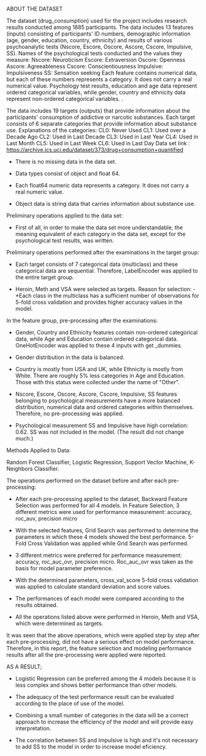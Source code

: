 ABOUT THE DATASET

The dataset (drug_consumption) used for the project includes research results conducted among 1885 participants. The data includes 13 features (inputs) consisting of participants' ID numbers, demographic information (age, gender, education, country, ethnicity) and results of various psychoanalytic tests (Nscore, Escore, Oscore, Ascore, Cscore, Impulsive, SS). Names of the psychological tests conducted and the values they measure:
Nscore: Neuroticism
Escore: Extraversion
Oscore: Openness
Ascore: Agreeableness
Cscore: Conscientiousness
Impulsive: Impulsiveness
SS: Sensation seeking
Each feature contains numerical data, but each of these numbers represents a category. It does not carry a real numerical value. Psychology test results, education and age data represent ordered categorical variables, while gender, country and ethnicity data represent non-ordered categorical variables. .

The data includes 19 targets (outputs) that provide information about the participants' consumption of addictive or narcotic substances. Each target consists of 6 separate categories that provide information about substance use. Explanations of the categories:
CL0: Never Used
CL1: Used over a Decade Ago
CL2: Used in Last Decade
CL3: Used in Last Year
CL4: Used in Last Month
CL5: Used in Last Week
CL6: Used in Last Day
Data set link :  https://archive.ics.uci.edu/dataset/373/drug+consumption+quantified

* There is no missing data in the data set.

* Data types consist of object and float 64.

* Each float64 numeric data represents a category. It does not carry a real numeric value.

* Object data is string data that carries information about substance use.

Preliminary operations applied to the data set:
* First of all, in order to make the data set more understandable, the meaning equivalent of each category in the data set, except for the psychological test results, was written.

Preliminary operations performed after the examinations in the target group: 

* Each target consists of 7 categorical data (multiclass) and these categorical data are sequential. Therefore, LabelEncoder was applied to the entire target group.

* Heroin, Meth and VSA were selected as targets. Reason for selection: -*Each class in the multiclass has a sufficient number of observations for 5-fold cross validation and provides higher accuracy values in the model.

In the feature group, pre-processing after the examinations:

* Gender, Country and Ethnicity features contain non-ordered categorical data, while Age and Education contain ordered categorical data. OneHotEncoder was applied to these 4 inputs with get _dummies.

* Gender distribution in the data is balanced.

* Country is mostly from USA and UK, while Ethnicity is mostly from White. There are roughly 5% less categories in Age and Education. Those with this status were collected under the name of "Other".

* Nscore, Escore, Oscore, Ascore, Cscore, Impulsive, SS features belonging to psychological measurements have a more balanced distribution, numerical data and ordered categories within themselves. Therefore, no pre-processing was applied.

* Psychological measurement SS and Impulsive have high correlation: 0.62. SS was not included in the model. (The result did not change much.)

Methods Applied to Data:

Random Forest Classifier, Logistic Regression, Support Vector Machine, K-Neighbors Classifier.

The operations performed on the dataset before and after each pre-processing:

* After each pre-processing applied to the dataset, Backward Feature Selection was performed for all 4 models. In Feature Selection, 3 different metrics were used for performance measurement: accuracy, roc_auv, precision micro

* With the selected features, Grid Search was performed to determine the parameters in which these 4 models showed the best performance. 5-Fold Cross Validation was applied while Grid Search was performed.

* 3 different metrics were preferred for performance measurement: accuracy, roc_auc_ovr, precision micro. Roc_auc_ovr was taken as the basis for model parameter preference.

* With the determined parameters, cross_val_score 5-fold cross validation was applied to calculate standard deviation and score values.

* The performances of each model were compared according to the results obtained.

* All the operations listed above were performed in Heroin, Meth and VSA, which were determined as targets.

It was seen that the above operations, which were applied step by step after each pre-processing, did not have a serious effect on model performance. Therefore, in this report, the feature selection and modeling performance results after all the pre-processing were applied were reported.

AS A RESULT;
* Logistic Regression can be preferred among the 4 models because it is less complex and shows better performance than other models.

* The adequacy of the test performance result can be evaluated according to the place of use of the model.

* Combining a small number of categories in the data will be a correct approach to increase the efficiency of the model and will provide easy interpretation.

* The correlation between SS and Impulsive is high and it's not necessary to add SS to the model in order to increase model eficiency.



